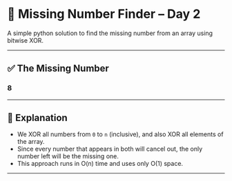 # 🧩 Missing Number Finder – Day 2

A simple python solution to find the missing number from an array using bitwise XOR.

---

## ✅ The Missing Number

### **8**

---

## 🧠 Explanation

- We XOR all numbers from `0` to `n` (inclusive), and also XOR all elements of the array.
- Since every number that appears in both will cancel out, the only number left will be the missing one.
- This approach runs in O(n) time and uses only O(1) space.

---
